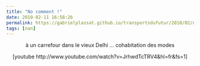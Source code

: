 ```yaml
---
title: "No comment !"
date: 2010-02-11 16:58:26
permalink: https://gabrielplassat.github.io/transportsdufutur/2010/02/no-comment.html
tags: [nan]
---
```


<p style="text-align: center">à un carrefour dans le vieux Delhi ... cohabitation des modes</p> <p style="text-align: center">  [youtube http://www.youtube.com/watch?v=JrhwdTcTRV4&hl=fr&fs=1]</p>

